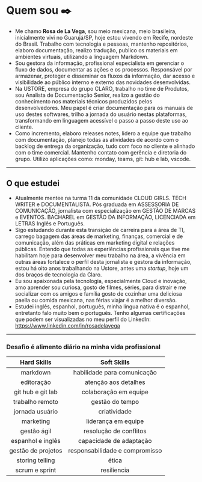 # Quem sou ✒️

* Me chamo **Rosa de La Vega**, sou meio mexicana, meio brasileira, inicialmente vivi no Guarujá/SP, hoje estou vivendo em Recife, nordeste do Brasil. Trabalho com tecnologia e pessoas, mantenho repositórios, elaboro documentação, realizo tradução, publico os materiais em ambientes virtuais, utilizando a linguagem Markdown.
* Sou gestora da informação, profissional especialista em gerenciar o fluxo de dados, documentar as ações e os processos. Responsável por armazenar, proteger e disseminar os fluxos da informação, dar acesso e visibilidade ao público interno e externo das novidades desenvolvidas.
* Na USTORE, empresa do grupo CLARO, trabalho no time de Produtos, sou Analista de Documentação Senior, realizo a gestão do conhecimento nos materiais técnicos produzidos pelos desenvolvedores. Meu papel é criar documentação para os manuais de uso destes softwares, trilho a jornada do usuário nestas plataformas, transformando em linguagem acessível o passo a passo deste uso ao cliente.
* Como incremento, elaboro releases notes, lidero a equipe que trabalho com documentação, planejo todas as atividades de acordo com o backlog de entrega da organização, tudo com foco no cliente e alinhado com o time comercial. Mantenho contato com gerência e diretoria do grupo. Utilizo aplicações como: monday, teams, git: hub e lab, vscode.
----
## O que estudei

* Atualmente mentee na turma 11 da comunidade CLOUD GIRLS.  TECH WRITER e DOCUMENTALISTA. Pós graduada em ASSESSORIA DE COMUNICAÇÃO, jornalista com especialização em GESTÃO DE MARCAS e EVENTOS. BACHAREL em GESTÃO DA INFORMAÇÃO, LICENCIADA em LETRAS Inglês e Português.
* Sigo estudando durante esta transição de carreira para a área de TI, carrego bagagem das áreas de marketing, finanças, comercial e de comunicação, além das práticas em marketing digital e relações públicas. Entendo que todas as experiências profissionais que tive me habilitam hoje para desenvolver meu trabalho na área, a vivência em outras áreas fortalece o perfil desta jornalista e gestora da informação, estou há oito anos trabalhando na Ustore, antes uma *startup*, hoje um dos braços de tecnologia da Claro.
* Eu sou apaixonada pela tecnologia, especialmente Cloud e inovação, amo aprender sou curiosa, gosto de filmes, séries, para distrair e me socializar com os amigos e família gosto de cozinhar uma deliciosa paella ou comida mexicana, nas férias viajar é a melhor diversão. 
* Estudei inglês, espanhol, português, minha língua nativa é o espanhol, entretanto falo muito bem o português. Tenho algumas certificações que podem ser visualizadas no meu perfil do LinkedIn: https://www.linkedin.com/in/rosadelavega
----
### Desafio é alimento diário na minha vida profissional


| Hard Skills        | Soft Skills                   |
| :---:              | :---:                         |
| markdown           | habilidade para comunicação   |
| editoração         | atenção aos detalhes          |
| git hub e git lab  | colaboração em equipe         |
| trabalho remoto    | gestão do tempo               |
| jornada usuário    | criatividade                  |
| marketing          | liderança em equipe           |
| gestão ágil        | resolução de conflitos        |
| espanhol e inglês  | capacidade de adaptação       |
| gestão de projetos | responsabilidade e compromisso|
| storing telling    | ética                         |
| scrum e sprint     | resiliencia                   |


